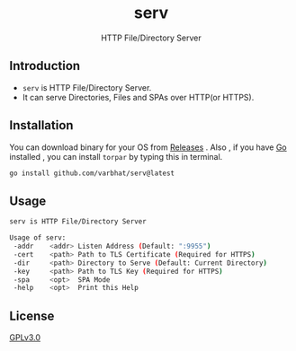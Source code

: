 <h1 align="center">serv</h1> 
<p align="center">HTTP File/Directory Server</p>

## Introduction
- `serv` is HTTP File/Directory Server.
- It can serve Directories, Files and SPAs over HTTP(or HTTPS).


## Installation

You can download binary for your OS from [Releases](https://github.com/varbhat/serv/releases/latest) . Also , if you have [Go](https://golang.org/) installed , you can install `torpar` by typing this in terminal.

```bash
go install github.com/varbhat/serv@latest
```

## Usage
```bash
serv is HTTP File/Directory Server

Usage of serv:
 -addr    <addr> Listen Address (Default: ":9955")
 -cert    <path> Path to TLS Certificate (Required for HTTPS)
 -dir     <path> Directory to Serve (Default: Current Directory)
 -key     <path> Path to TLS Key (Required for HTTPS)
 -spa     <opt>  SPA Mode
 -help    <opt>  Print this Help
 ```
 
 ## License
 [GPLv3.0](LICENSE)
 

